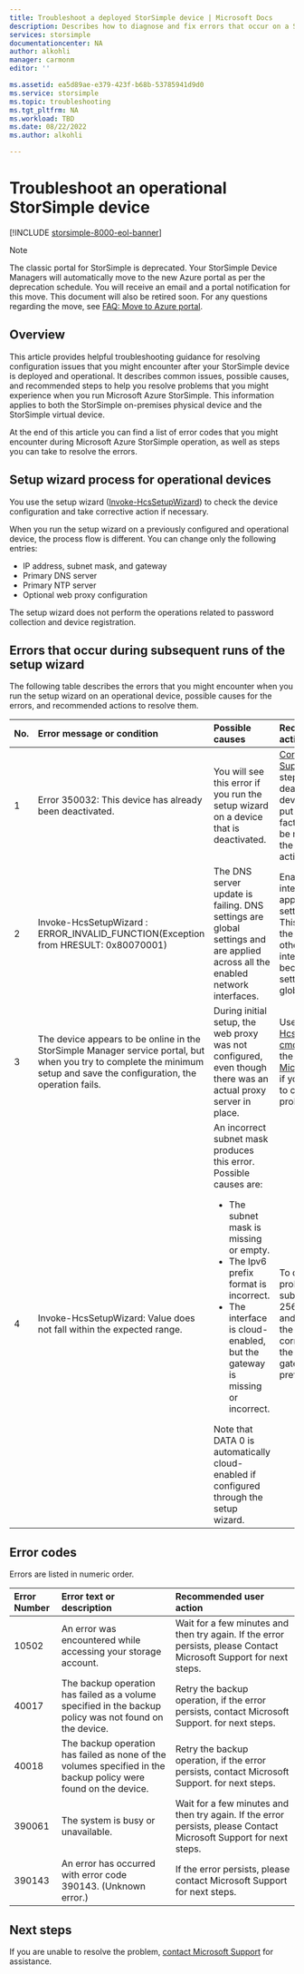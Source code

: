 ```yaml
---
title: Troubleshoot a deployed StorSimple device | Microsoft Docs
description: Describes how to diagnose and fix errors that occur on a StorSimple device that is currently deployed and operational.
services: storsimple
documentationcenter: NA
author: alkohli
manager: carmonm
editor: ''

ms.assetid: ea5d89ae-e379-423f-b68b-53785941d9d0
ms.service: storsimple
ms.topic: troubleshooting
ms.tgt_pltfrm: NA
ms.workload: TBD
ms.date: 08/22/2022
ms.author: alkohli

---
```

# Troubleshoot an operational StorSimple device

[!INCLUDE [storsimple-8000-eol-banner](../../includes/storsimple-8000-eol-banner-2.md)]

> [!NOTE]
> The classic portal for StorSimple is deprecated. Your StorSimple Device Managers will automatically move to the new Azure portal as per the deprecation schedule. You will receive an email and a portal notification for this move. This document will also be retired soon. For any questions regarding the move, see [FAQ: Move to Azure portal](./index.yml).

## Overview
This article provides helpful troubleshooting guidance for resolving configuration issues that you might encounter after your StorSimple device is deployed and operational. It describes common issues, possible causes, and recommended steps to help you resolve problems that you might experience when you run Microsoft Azure StorSimple. This information applies to both the StorSimple on-premises physical device and the StorSimple virtual device.

At the end of this article you can find a list of error codes that you might encounter during Microsoft Azure StorSimple operation, as well as steps you can take to resolve the errors. 

## Setup wizard process for operational devices
You use the setup wizard ([Invoke-HcsSetupWizard][1]) to check the device configuration and take corrective action if necessary.

When you run the setup wizard on a previously configured and operational device, the process flow is different. You can change only the following entries:

* IP address, subnet mask, and gateway
* Primary DNS server
* Primary NTP server
* Optional web proxy configuration

The setup wizard does not perform the operations related to password collection and device registration.

## Errors that occur during subsequent runs of the setup wizard
The following table describes the errors that you might encounter when you run the setup wizard on an operational device, possible causes for the errors, and recommended actions to resolve them. 

| No. | Error message or condition | Possible causes | Recommended action |
|:--- |:--- |:--- |:--- |
| 1 |Error 350032: This device has already been deactivated. |You will see this error if you run the setup wizard on a device that is deactivated. |[Contact Microsoft Support](./storsimple-8000-contact-microsoft-support.md) for next steps. A deactivated device cannot be put in service. A factory reset may be required before the device can be activated again. |
| 2 |Invoke-HcsSetupWizard : ERROR_INVALID_FUNCTION(Exception from HRESULT: 0x80070001) |The DNS server update is failing. DNS settings are global settings and are applied across all the enabled network interfaces. |Enable the interface and apply the DNS settings again. This may disrupt the network for other enabled interfaces because these settings are global. |
| 3 |The device appears to be online in the StorSimple Manager service portal, but when you try to complete the minimum setup and save the configuration, the operation fails. |During initial setup, the web proxy was not configured, even though there was an actual proxy server in place. |Use the [Test-HcsmConnection cmdlet][2] to locate the error. [Contact Microsoft Support](./storsimple-8000-contact-microsoft-support.md) if you are unable to correct the problem. |
| 4 |Invoke-HcsSetupWizard: Value does not fall within the expected range. |An incorrect subnet mask produces this error. Possible causes are: <ul><li> The subnet mask is missing or empty.</li><li>The Ipv6 prefix format is incorrect.</li><li>The interface is cloud-enabled, but the gateway is missing or incorrect.</li></ul>Note that DATA 0 is automatically cloud-enabled if configured through the setup wizard. |To determine the problem, use subnet 0.0.0.0 or 256.256.256.256, and then look at the output. Enter correct values for the subnet mask, gateway, and Ipv6 prefix, as needed. |

## Error codes
Errors are listed in numeric order.

| Error Number | Error text or description | Recommended user action |
|:--- |:--- |:--- |
| 10502 |An error was encountered while accessing your storage account. |Wait for a few minutes and then try again. If the error persists, please Contact Microsoft Support for next steps. |
| 40017 |The backup operation has failed as a volume specified in the backup policy was not found on the device. |Retry the backup operation, if the error persists, contact Microsoft Support. for next steps. |
| 40018 |The backup operation has failed as none of the volumes specified in the backup policy were found on the device. |Retry the backup operation, if the error persists, contact Microsoft Support. for next steps. |
| 390061 |The system is busy or unavailable. |Wait for a few minutes and then try again. If the error persists, please Contact Microsoft Support for next steps. |
| 390143 |An error has occurred with error code 390143. (Unknown error.) |If the error persists, please contact Microsoft Support for next steps. |

## Next steps
If you are unable to resolve the problem, [contact Microsoft Support](./storsimple-8000-contact-microsoft-support.md) for assistance. 

[1]: /previous-versions/windows/powershell-scripting/dn688135(v=wps.630)
[2]: /previous-versions/windows/powershell-scripting/dn715782(v=wps.630)